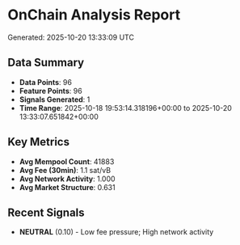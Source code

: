 # OnChain Analysis Report
Generated: 2025-10-20 13:33:09 UTC

## Data Summary
- **Data Points**: 96
- **Feature Points**: 96
- **Signals Generated**: 1
- **Time Range**: 2025-10-18 19:53:14.318196+00:00 to 2025-10-20 13:33:07.651842+00:00

## Key Metrics
- **Avg Mempool Count**: 41883
- **Avg Fee (30min)**: 1.1 sat/vB
- **Avg Network Activity**: 1.000
- **Avg Market Structure**: 0.631

## Recent Signals
- **NEUTRAL** (0.10) - Low fee pressure; High network activity
